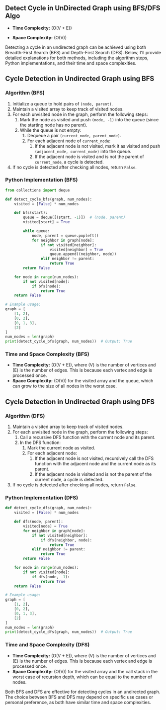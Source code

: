 ## Detect Cycle in UnDirected Graph using BFS/DFS Algo

- **Time Complexity:** \(O(V + E)\)

- **Space Complexity:** \(O(V)\)

Detecting a cycle in an undirected graph can be achieved using both Breadth-First Search (BFS) and Depth-First Search (DFS). Below, I'll provide detailed explanations for both methods, including the algorithm steps, Python implementations, and their time and space complexities.

## Cycle Detection in Undirected Graph using BFS

### Algorithm (BFS)
1. Initialize a queue to hold pairs of `(node, parent)`.
2. Maintain a visited array to keep track of visited nodes.
3. For each unvisited node in the graph, perform the following steps:
   1. Mark the node as visited and push `(node, -1)` into the queue (since the starting node has no parent).
   2. While the queue is not empty:
      1. Dequeue a pair `(current_node, parent_node)`.
      2. For each adjacent node of `current_node`:
         1. If the adjacent node is not visited, mark it as visited and push `(adjacent_node, current_node)` into the queue.
         2. If the adjacent node is visited and is not the parent of `current_node`, a cycle is detected.
4. If no cycle is detected after checking all nodes, return `False`.

### Python Implementation (BFS)
```python
from collections import deque

def detect_cycle_bfs(graph, num_nodes):
    visited = [False] * num_nodes

    def bfs(start):
        queue = deque([(start, -1)])  # (node, parent)
        visited[start] = True

        while queue:
            node, parent = queue.popleft()
            for neighbor in graph[node]:
                if not visited[neighbor]:
                    visited[neighbor] = True
                    queue.append((neighbor, node))
                elif neighbor != parent:
                    return True
        return False

    for node in range(num_nodes):
        if not visited[node]:
            if bfs(node):
                return True
    return False

# Example usage:
graph = [
    [1, 2],
    [0, 2],
    [0, 1, 3],
    [2]
]
num_nodes = len(graph)
print(detect_cycle_bfs(graph, num_nodes))  # Output: True
```

### Time and Space Complexity (BFS)
- **Time Complexity:** \(O(V + E)\), where \(V\) is the number of vertices and \(E\) is the number of edges. This is because each vertex and edge is processed once.
- **Space Complexity:** \(O(V)\) for the visited array and the queue, which can grow to the size of all nodes in the worst case.

## Cycle Detection in Undirected Graph using DFS

### Algorithm (DFS)
1. Maintain a visited array to keep track of visited nodes.
2. For each unvisited node in the graph, perform the following steps:
   1. Call a recursive DFS function with the current node and its parent.
   2. In the DFS function:
      1. Mark the current node as visited.
      2. For each adjacent node:
         1. If the adjacent node is not visited, recursively call the DFS function with the adjacent node and the current node as its parent.
         2. If the adjacent node is visited and is not the parent of the current node, a cycle is detected.
3. If no cycle is detected after checking all nodes, return `False`.

### Python Implementation (DFS)
```python
def detect_cycle_dfs(graph, num_nodes):
    visited = [False] * num_nodes

    def dfs(node, parent):
        visited[node] = True
        for neighbor in graph[node]:
            if not visited[neighbor]:
                if dfs(neighbor, node):
                    return True
            elif neighbor != parent:
                return True
        return False

    for node in range(num_nodes):
        if not visited[node]:
            if dfs(node, -1):
                return True
    return False

# Example usage:
graph = [
    [1, 2],
    [0, 2],
    [0, 1, 3],
    [2]
]
num_nodes = len(graph)
print(detect_cycle_dfs(graph, num_nodes))  # Output: True
```

### Time and Space Complexity (DFS)
- **Time Complexity:** \(O(V + E)\), where \(V\) is the number of vertices and \(E\) is the number of edges. This is because each vertex and edge is processed once.
- **Space Complexity:** \(O(V)\) for the visited array and the call stack in the worst case of recursion depth, which can be equal to the number of nodes.

Both BFS and DFS are effective for detecting cycles in an undirected graph. The choice between BFS and DFS may depend on specific use cases or personal preference, as both have similar time and space complexities.